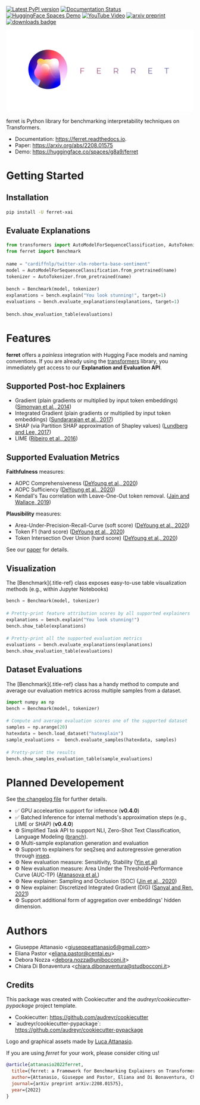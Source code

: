 [![Latest PyPI version](https://img.shields.io/pypi/v/ferret-xai.svg)](https://pypi.python.org/pypi/ferret-xai)
[![Documentation Status](https://readthedocs.org/projects/ferret/badge/?version=latest)](https://ferret.readthedocs.io/en/latest/?version=latest)
[![HuggingFace Spaces Demo](https://img.shields.io/badge/HF%20Spaces-Demo-yellow)](https://huggingface.co/spaces/g8a9/ferret)
[![YouTube Video](https://img.shields.io/badge/youtube-video-red)](https://www.youtube.com/watch?v=kX0HcSah_M4)
[![arxiv preprint](https://img.shields.io/badge/arXiv-2208.01575-b31b1b.svg)](https://arxiv.org/abs/2208.01575)
[![downloads badge](https://pepy.tech/badge/ferret-xai)](https://pepy.tech/project/ferret-xai)

![Ferret circular logo with the name to the right](/_static/banner.png)

ferret is Python library for benchmarking interpretability techniques on
Transformers.

-   Documentation: <https://ferret.readthedocs.io>.
-   Paper: <https://arxiv.org/abs/2208.01575>
-   Demo: <https://huggingface.co/spaces/g8a9/ferret>

# Getting Started

## Installation

``` bash
pip install -U ferret-xai
```

## Evaluate Explanations

``` python
from transformers import AutoModelForSequenceClassification, AutoTokenizer
from ferret import Benchmark

name = "cardiffnlp/twitter-xlm-roberta-base-sentiment"
model = AutoModelForSequenceClassification.from_pretrained(name)
tokenizer = AutoTokenizer.from_pretrained(name)

bench = Benchmark(model, tokenizer)
explanations = bench.explain("You look stunning!", target=1)
evaluations = bench.evaluate_explanations(explanations, target=1)

bench.show_evaluation_table(evaluations)
```

# Features

**ferret** offers a *painless* integration with Hugging Face models and
naming conventions. If you are already using the
[transformers](https://github.com/huggingface/transformers) library, you
immediately get access to our **Explanation and Evaluation API**.

## Supported Post-hoc Explainers

-   Gradient (plain gradients or multiplied by input token embeddings)
    ([Simonyan et al., 2014](https://arxiv.org/abs/1312.6034))
-   Integrated Gradient (plain gradients or multiplied by input token
    embeddings) ([Sundararajan et al.,
    2017](http://proceedings.mlr.press/v70/sundararajan17a.html))
-   SHAP (via Partition SHAP approximation of Shapley values) ([Lundberg
    and Lee,
    2017](https://proceedings.neurips.cc/paper/2017/hash/8a20a8621978632d76c43dfd28b67767-Abstract.html))
-   LIME ([Ribeiro et al.,
    2016](https://dl.acm.org/doi/abs/10.1145/2939672.2939778))

## Supported Evaluation Metrics

**Faithfulness** measures:

-   AOPC Comprehensiveness ([DeYoung et al.,
    2020](https://doi.org/10.18653/v1/2020.acl-main.408))
-   AOPC Sufficiency ([DeYoung et al.,
    2020](https://doi.org/10.18653/v1/2020.acl-main.408))
-   Kendall's Tau correlation with Leave-One-Out token removal. ([Jain
    and Wallace, 2019](https://aclanthology.org/N19-1357/))

**Plausibility** measures:

-   Area-Under-Precision-Recall-Curve (soft score) ([DeYoung et al.,
    2020](https://doi.org/10.18653/v1/2020.acl-main.408))
-   Token F1 (hard score) ([DeYoung et al.,
    2020](https://doi.org/10.18653/v1/2020.acl-main.408))
-   Token Intersection Over Union (hard score) ([DeYoung et al.,
    2020](https://doi.org/10.18653/v1/2020.acl-main.408))

See our [paper](https://arxiv.org/abs/2208.01575) for details.

## Visualization

The [Benchmark]{.title-ref} class exposes easy-to-use table
visualization methods (e.g., within Jupyter Notebooks)

``` python
bench = Benchmark(model, tokenizer)

# Pretty-print feature attribution scores by all supported explainers
explanations = bench.explain("You look stunning!")
bench.show_table(explanations)

# Pretty-print all the supported evaluation metrics
evaluations = bench.evaluate_explanations(explanations)
bench.show_evaluation_table(evaluations)
```

## Dataset Evaluations

The [Benchmark]{.title-ref} class has a handy method to compute and
average our evaluation metrics across multiple samples from a dataset.

``` python
import numpy as np
bench = Benchmark(model, tokenizer)

# Compute and average evaluation scores one of the supported dataset
samples = np.arange(20)
hatexdata = bench.load_dataset("hatexplain")
sample_evaluations =  bench.evaluate_samples(hatexdata, samples)

# Pretty-print the results
bench.show_samples_evaluation_table(sample_evaluations)
```

# Planned Developement

See [the changelog
file](https://github.com/g8a9/ferret/blob/main/HISTORY.rst) for further
details.

-   ✅ GPU acceleartion support for inference (**v0.4.0**)
-   ✅ Batched Inference for internal methods\'s approximation steps
    (e.g., LIME or SHAP) (**v0.4.0**)
-   ⚙️ Simplified Task API to support NLI, Zero-Shot Text
    Classification, Language Modeling
    ([branch](https://github.com/g8a9/ferret/tree/task-API)).
-   ⚙️ Multi-sample explanation generation and evaluation
-   ⚙️ Support to explainers for seq2seq and autoregressive generation
    through [inseq](https://github.com/inseq-team/inseq).
-   ⚙️ New evaluation measure: Sensitivity, Stability ([Yin et
    al](https://aclanthology.org/2022.acl-long.188/))
-   ⚙️ New evaluation measure: Area Under the Threshold-Performance
    Curve (AUC-TP) ([Atanasova et
    al.](https://aclanthology.org/2020.emnlp-main.263/))
-   ⚙️ New explainer: Sampling and Occlusion (SOC) ([Jin et al.,
    2020](https://arxiv.org/abs/1911.06194))
-   ⚙️ New explainer: Discretized Integrated Gradient (DIG) ([Sanyal and
    Ren, 2021](https://aclanthology.org/2021.emnlp-main.805/))
-   ⚙️ Support additional form of aggregation over embeddings\' hidden
    dimension.


# Authors

-   Giuseppe Attanasio \<<giuseppeattanasio6@gmail.com>\>
-   Eliana Pastor \<<eliana.pastor@centai.eu>\>
-   Debora Nozza \<<debora.nozza@unibocconi.it>\>
-   Chiara Di Bonaventura \<<chiara.dibonaventura@studbocconi.it>\>

## Credits

This package was created with Cookiecutter and the
*audreyr/cookiecutter-pypackage* project template.

-   Cookiecutter: <https://github.com/audreyr/cookiecutter>
-   \`audreyr/cookiecutter-pypackage\`:
    <https://github.com/audreyr/cookiecutter-pypackage>

Logo and graphical assets made by [Luca
Attanasio](https://www.behance.net/attanasiol624d).

If you are using *ferret* for your work, please consider citing us!

``` bibtex
@article{attanasio2022ferret,
  title={ferret: a Framework for Benchmarking Explainers on Transformers},
  author={Attanasio, Giuseppe and Pastor, Eliana and Di Bonaventura, Chiara and Nozza, Debora},
  journal={arXiv preprint arXiv:2208.01575},
  year={2022}
}
```
